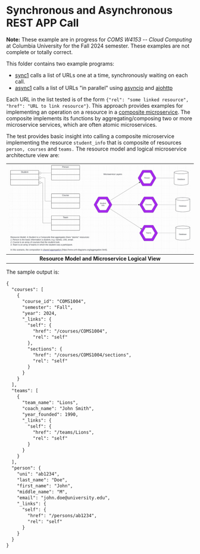 # Synchronous and Asynchronous REST APP Call

__Note:__ These example are in progress for _COMS W4153 -- Cloud Computing_ at Columbia University
for the Fall 2024 semester. These examples are not complete or totally correct.

This folder contains two example programs:
- [sync1](./sync1.py) calls a list of URLs one at a time, synchronously waiting on each call.
- [async1](./async1.py) calls a list of URLs "in parallel" 
using [asyncio](https://docs.python.org/3/library/asyncio.html) and
[aiohttp](https://docs.aiohttp.org/en/stable/)

Each URL in the list tested is of the form ```{"rel": "some linked resource", "href": "URL to link resource"}```. This
approach provides examples for implementing an operation on a resource in a
[composite microservice](https://en.wikipedia.org/wiki/Microservices#:~:text=In%20the%20context%20of%20software,referred%20to%20as%20composite%20services).
The composite implements its functions by aggregating/composing two or more microservice services, 
which are often atomic microservices.

The test provides basic insight into calling a composite microservice implementing the resource ```student_info``` that is
composite of resources ```person, courses``` and ```teams.```  The resource model and logical microservice architecture
view are:

|    <img src="./resources-microservices.jpg">     |
|:------------------------------------------------:|
| __Resource Model and Microservice Logical View__ |





The sample output is:
```
{
  "courses": [
    {
      "course_id": "COMS1004",
      "semester": "Fall",
      "year": 2024,
      "_links": {
        "self": {
          "href": "/courses/COMS1004",
          "rel": "self"
        },
        "sections": {
          "href": "/courses/COMS1004/sections",
          "rel": "self"
        }
      }
    }
  ],
  "teams": [
    {
      "team_name": "Lions",
      "coach_name": "John Smith",
      "year_founded": 1990,
      "_links": {
        "self": {
          "href": "/teams/Lions",
          "rel": "self"
        }
      }
    }
  ],
  "person": {
    "uni": "ab1234",
    "last_name": "Doe",
    "first_name": "John",
    "middle_name": "M",
    "email": "john.doe@university.edu",
    "_links": {
      "self": {
        "href": "/persons/ab1234",
        "rel": "self"
      }
    }
  }
}
```


